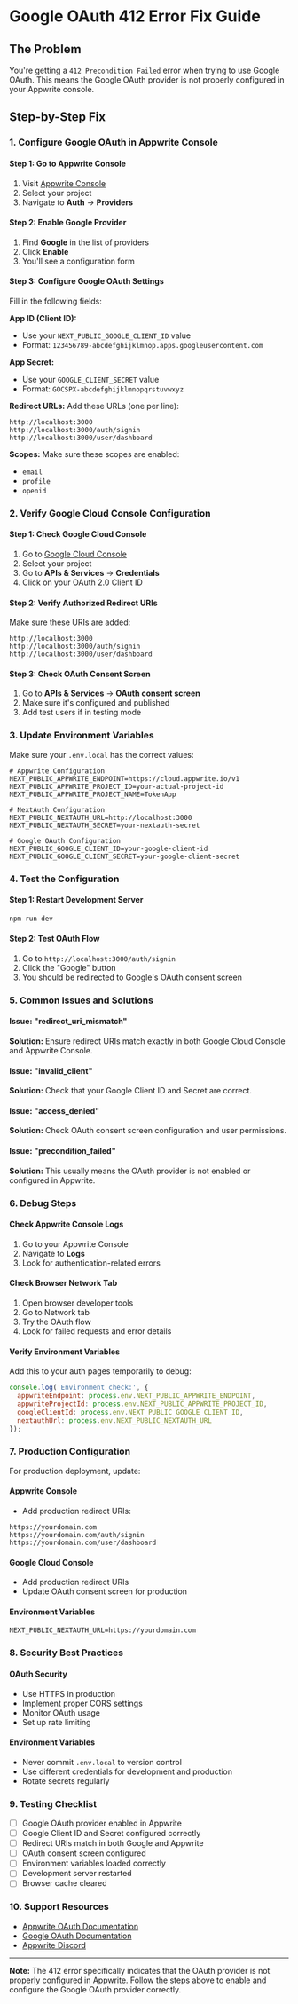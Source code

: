 # Google OAuth 412 Error Fix Guide

## The Problem
You're getting a `412 Precondition Failed` error when trying to use Google OAuth. This means the Google OAuth provider is not properly configured in your Appwrite console.

## Step-by-Step Fix

### 1. Configure Google OAuth in Appwrite Console

#### Step 1: Go to Appwrite Console
1. Visit [Appwrite Console](https://cloud.appwrite.io/)
2. Select your project
3. Navigate to **Auth** → **Providers**

#### Step 2: Enable Google Provider
1. Find **Google** in the list of providers
2. Click **Enable**
3. You'll see a configuration form

#### Step 3: Configure Google OAuth Settings
Fill in the following fields:

**App ID (Client ID):**
- Use your `NEXT_PUBLIC_GOOGLE_CLIENT_ID` value
- Format: `123456789-abcdefghijklmnop.apps.googleusercontent.com`

**App Secret:**
- Use your `GOOGLE_CLIENT_SECRET` value
- Format: `GOCSPX-abcdefghijklmnopqrstuvwxyz`

**Redirect URLs:**
Add these URLs (one per line):
```
http://localhost:3000
http://localhost:3000/auth/signin
http://localhost:3000/user/dashboard
```

**Scopes:**
Make sure these scopes are enabled:
- `email`
- `profile`
- `openid`

### 2. Verify Google Cloud Console Configuration

#### Step 1: Check Google Cloud Console
1. Go to [Google Cloud Console](https://console.cloud.google.com/)
2. Select your project
3. Go to **APIs & Services** → **Credentials**
4. Click on your OAuth 2.0 Client ID

#### Step 2: Verify Authorized Redirect URIs
Make sure these URIs are added:
```
http://localhost:3000
http://localhost:3000/auth/signin
http://localhost:3000/user/dashboard
```

#### Step 3: Check OAuth Consent Screen
1. Go to **APIs & Services** → **OAuth consent screen**
2. Make sure it's configured and published
3. Add test users if in testing mode

### 3. Update Environment Variables

Make sure your `.env.local` has the correct values:

```env
# Appwrite Configuration
NEXT_PUBLIC_APPWRITE_ENDPOINT=https://cloud.appwrite.io/v1
NEXT_PUBLIC_APPWRITE_PROJECT_ID=your-actual-project-id
NEXT_PUBLIC_APPWRITE_PROJECT_NAME=TokenApp

# NextAuth Configuration
NEXT_PUBLIC_NEXTAUTH_URL=http://localhost:3000
NEXT_PUBLIC_NEXTAUTH_SECRET=your-nextauth-secret

# Google OAuth Configuration
NEXT_PUBLIC_GOOGLE_CLIENT_ID=your-google-client-id
NEXT_PUBLIC_GOOGLE_CLIENT_SECRET=your-google-client-secret
```

### 4. Test the Configuration

#### Step 1: Restart Development Server
```bash
npm run dev
```

#### Step 2: Test OAuth Flow
1. Go to `http://localhost:3000/auth/signin`
2. Click the "Google" button
3. You should be redirected to Google's OAuth consent screen

### 5. Common Issues and Solutions

#### Issue: "redirect_uri_mismatch"
**Solution:** Ensure redirect URIs match exactly in both Google Cloud Console and Appwrite Console.

#### Issue: "invalid_client"
**Solution:** Check that your Google Client ID and Secret are correct.

#### Issue: "access_denied"
**Solution:** Check OAuth consent screen configuration and user permissions.

#### Issue: "precondition_failed"
**Solution:** This usually means the OAuth provider is not enabled or configured in Appwrite.

### 6. Debug Steps

#### Check Appwrite Console Logs
1. Go to your Appwrite Console
2. Navigate to **Logs**
3. Look for authentication-related errors

#### Check Browser Network Tab
1. Open browser developer tools
2. Go to Network tab
3. Try the OAuth flow
4. Look for failed requests and error details

#### Verify Environment Variables
Add this to your auth pages temporarily to debug:
```javascript
console.log('Environment check:', {
  appwriteEndpoint: process.env.NEXT_PUBLIC_APPWRITE_ENDPOINT,
  appwriteProjectId: process.env.NEXT_PUBLIC_APPWRITE_PROJECT_ID,
  googleClientId: process.env.NEXT_PUBLIC_GOOGLE_CLIENT_ID,
  nextauthUrl: process.env.NEXT_PUBLIC_NEXTAUTH_URL
});
```

### 7. Production Configuration

For production deployment, update:

#### Appwrite Console
- Add production redirect URIs:
```
https://yourdomain.com
https://yourdomain.com/auth/signin
https://yourdomain.com/user/dashboard
```

#### Google Cloud Console
- Add production redirect URIs
- Update OAuth consent screen for production

#### Environment Variables
```env
NEXT_PUBLIC_NEXTAUTH_URL=https://yourdomain.com
```

### 8. Security Best Practices

#### OAuth Security
- Use HTTPS in production
- Implement proper CORS settings
- Monitor OAuth usage
- Set up rate limiting

#### Environment Variables
- Never commit `.env.local` to version control
- Use different credentials for development and production
- Rotate secrets regularly

### 9. Testing Checklist

- [ ] Google OAuth provider enabled in Appwrite
- [ ] Google Client ID and Secret configured correctly
- [ ] Redirect URIs match in both Google and Appwrite
- [ ] OAuth consent screen configured
- [ ] Environment variables loaded correctly
- [ ] Development server restarted
- [ ] Browser cache cleared

### 10. Support Resources

- [Appwrite OAuth Documentation](https://appwrite.io/docs/authentication-oauth)
- [Google OAuth Documentation](https://developers.google.com/identity/protocols/oauth2)
- [Appwrite Discord](https://discord.gg/appwrite)

---

**Note:** The 412 error specifically indicates that the OAuth provider is not properly configured in Appwrite. Follow the steps above to enable and configure the Google OAuth provider correctly.
























